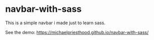 # navbar-with-sass
This is a simple navbar i made just to learn sass.

See the demo: https://michaelpriesthood.github.io/navbar-with-sass/
